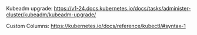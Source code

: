 Kubeadm upgrade: https://v1-24.docs.kubernetes.io/docs/tasks/administer-cluster/kubeadm/kubeadm-upgrade/

Custom Columns: https://kubernetes.io/docs/reference/kubectl/#syntax-1


